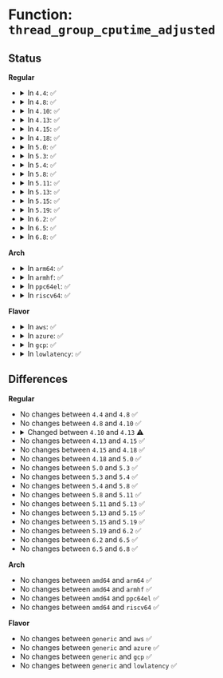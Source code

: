 # Function: <code>thread_group_cputime_adjusted</code>

## Status
<b>Regular</b>
<ul>
<li>
<details>
<summary>In <code>4.4</code>: ✅</summary>

```c
void thread_group_cputime_adjusted(struct task_struct *p, cputime_t *ut, cputime_t *st);
```

**Collision:** Unique Global

**Inline:** No

**Transformation:** False

**Instances:**

```
In kernel/sched/cputime.c (ffffffff810b1bd0)
Location: kernel/sched/cputime.c:658
Inline: False
Direct callers:
  - kernel/exit.c:wait_consider_task
  - kernel/sys.c:k_getrusage
  - kernel/sys.c:do_sys_times
  - fs/proc/array.c:do_task_stat
```
**Symbols:**

```
ffffffff810b1bd0-ffffffff810b1c3f: thread_group_cputime_adjusted (STB_GLOBAL)
```
</details>
</li>
<li>
<details>
<summary>In <code>4.8</code>: ✅</summary>

```c
void thread_group_cputime_adjusted(struct task_struct *p, cputime_t *ut, cputime_t *st);
```

**Collision:** Unique Global

**Inline:** No

**Transformation:** False

**Instances:**

```
In kernel/sched/cputime.c (ffffffff810b46f0)
Location: kernel/sched/cputime.c:682
Inline: False
Direct callers:
  - kernel/exit.c:wait_consider_task
  - kernel/sys.c:k_getrusage
  - kernel/sys.c:do_sys_times
  - fs/proc/array.c:do_task_stat
```
**Symbols:**

```
ffffffff810b46f0-ffffffff810b475f: thread_group_cputime_adjusted (STB_GLOBAL)
```
</details>
</li>
<li>
<details>
<summary>In <code>4.10</code>: ✅</summary>

```c
void thread_group_cputime_adjusted(struct task_struct *p, cputime_t *ut, cputime_t *st);
```

**Collision:** Unique Global

**Inline:** No

**Transformation:** False

**Instances:**

```
In kernel/sched/cputime.c (ffffffff810bacd0)
Location: kernel/sched/cputime.c:693
Inline: False
Direct callers:
  - kernel/exit.c:wait_consider_task
  - kernel/sys.c:k_getrusage
  - kernel/sys.c:do_sys_times
  - fs/proc/array.c:do_task_stat
```
**Symbols:**

```
ffffffff810bacd0-ffffffff810bad3f: thread_group_cputime_adjusted (STB_GLOBAL)
```
</details>
</li>
<li>
<details>
<summary>In <code>4.13</code>: ✅</summary>

```c
void thread_group_cputime_adjusted(struct task_struct *p, u64 *ut, u64 *st);
```

**Collision:** Unique Global

**Inline:** No

**Transformation:** False

**Instances:**

```
In kernel/sched/cputime.c (ffffffff810b5570)
Location: kernel/sched/cputime.c:672
Inline: False
Direct callers:
  - kernel/exit.c:wait_consider_task
  - kernel/sys.c:getrusage
  - kernel/sys.c:do_sys_times
  - fs/proc/array.c:do_task_stat
```
**Symbols:**

```
ffffffff810b5570-ffffffff810b55df: thread_group_cputime_adjusted (STB_GLOBAL)
```
</details>
</li>
<li>
<details>
<summary>In <code>4.15</code>: ✅</summary>

```c
void thread_group_cputime_adjusted(struct task_struct *p, u64 *ut, u64 *st);
```

**Collision:** Unique Global

**Inline:** No

**Transformation:** False

**Instances:**

```
In kernel/sched/cputime.c (ffffffff810bc8c0)
Location: kernel/sched/cputime.c:677
Inline: False
Direct callers:
  - kernel/exit.c:wait_consider_task
  - kernel/sys.c:getrusage
  - kernel/sys.c:do_sys_times
  - fs/proc/array.c:do_task_stat
```
**Symbols:**

```
ffffffff810bc8c0-ffffffff810bc92f: thread_group_cputime_adjusted (STB_GLOBAL)
```
</details>
</li>
<li>
<details>
<summary>In <code>4.18</code>: ✅</summary>

```c
void thread_group_cputime_adjusted(struct task_struct *p, u64 *ut, u64 *st);
```

**Collision:** Unique Global

**Inline:** No

**Transformation:** False

**Instances:**

```
In kernel/sched/cputime.c (ffffffff810c3f70)
Location: kernel/sched/cputime.c:673
Inline: False
Direct callers:
  - kernel/exit.c:wait_consider_task
  - kernel/sys.c:getrusage
  - kernel/sys.c:do_sys_times
  - fs/proc/array.c:do_task_stat
```
**Symbols:**

```
ffffffff810c3f70-ffffffff810c3fdf: thread_group_cputime_adjusted (STB_GLOBAL)
```
</details>
</li>
<li>
<details>
<summary>In <code>5.0</code>: ✅</summary>

```c
void thread_group_cputime_adjusted(struct task_struct *p, u64 *ut, u64 *st);
```

**Collision:** Unique Global

**Inline:** No

**Transformation:** False

**Instances:**

```
In kernel/sched/cputime.c (ffffffff810cd230)
Location: kernel/sched/cputime.c:673
Inline: False
Direct callers:
  - kernel/exit.c:wait_consider_task
  - kernel/sys.c:getrusage
  - kernel/sys.c:do_sys_times
  - fs/proc/array.c:do_task_stat
```
**Symbols:**

```
ffffffff810cd230-ffffffff810cd29f: thread_group_cputime_adjusted (STB_GLOBAL)
```
</details>
</li>
<li>
<details>
<summary>In <code>5.3</code>: ✅</summary>

```c
void thread_group_cputime_adjusted(struct task_struct *p, u64 *ut, u64 *st);
```

**Collision:** Unique Global

**Inline:** No

**Transformation:** False

**Instances:**

```
In kernel/sched/cputime.c (ffffffff810d5620)
Location: kernel/sched/cputime.c:674
Inline: False
Direct callers:
  - kernel/exit.c:wait_task_zombie
  - kernel/sys.c:getrusage
  - kernel/sys.c:do_sys_times
  - fs/proc/array.c:do_task_stat
```
**Symbols:**

```
ffffffff810d5620-ffffffff810d568f: thread_group_cputime_adjusted (STB_GLOBAL)
```
</details>
</li>
<li>
<details>
<summary>In <code>5.4</code>: ✅</summary>

```c
void thread_group_cputime_adjusted(struct task_struct *p, u64 *ut, u64 *st);
```

**Collision:** Unique Global

**Inline:** No

**Transformation:** False

**Instances:**

```
In kernel/sched/cputime.c (ffffffff810dfbe0)
Location: kernel/sched/cputime.c:674
Inline: False
Direct callers:
  - kernel/exit.c:wait_task_zombie
  - kernel/sys.c:getrusage
  - kernel/sys.c:do_sys_times
  - fs/proc/array.c:do_task_stat
```
**Symbols:**

```
ffffffff810dfbe0-ffffffff810dfc4f: thread_group_cputime_adjusted (STB_GLOBAL)
```
</details>
</li>
<li>
<details>
<summary>In <code>5.8</code>: ✅</summary>

```c
void thread_group_cputime_adjusted(struct task_struct *p, u64 *ut, u64 *st);
```

**Collision:** Unique Global

**Inline:** No

**Transformation:** False

**Instances:**

```
In kernel/sched/cputime.c (ffffffff810e7f30)
Location: kernel/sched/cputime.c:669
Inline: False
Direct callers:
  - kernel/exit.c:wait_task_zombie
  - kernel/sys.c:getrusage
  - kernel/sys.c:do_sys_times
  - fs/proc/array.c:do_task_stat
```
**Symbols:**

```
ffffffff810e7f30-ffffffff810e7f9f: thread_group_cputime_adjusted (STB_GLOBAL)
```
</details>
</li>
<li>
<details>
<summary>In <code>5.11</code>: ✅</summary>

```c
void thread_group_cputime_adjusted(struct task_struct *p, u64 *ut, u64 *st);
```

**Collision:** Unique Global

**Inline:** No

**Transformation:** False

**Instances:**

```
In kernel/sched/cputime.c (ffffffff810e5b60)
Location: kernel/sched/cputime.c:623
Inline: False
Direct callers:
  - kernel/exit.c:wait_task_zombie
  - kernel/sys.c:getrusage
  - kernel/sys.c:do_sys_times
  - fs/proc/array.c:do_task_stat
```
**Symbols:**

```
ffffffff810e5b60-ffffffff810e5bcf: thread_group_cputime_adjusted (STB_GLOBAL)
```
</details>
</li>
<li>
<details>
<summary>In <code>5.13</code>: ✅</summary>

```c
void thread_group_cputime_adjusted(struct task_struct *p, u64 *ut, u64 *st);
```

**Collision:** Unique Global

**Inline:** No

**Transformation:** False

**Instances:**

```
In kernel/sched/cputime.c (ffffffff810e7b20)
Location: kernel/sched/cputime.c:623
Inline: False
Direct callers:
  - kernel/exit.c:wait_task_zombie
  - kernel/sys.c:getrusage
  - kernel/sys.c:do_sys_times
  - fs/proc/array.c:do_task_stat
```
**Symbols:**

```
ffffffff810e7b20-ffffffff810e7b8f: thread_group_cputime_adjusted (STB_GLOBAL)
```
</details>
</li>
<li>
<details>
<summary>In <code>5.15</code>: ✅</summary>

```c
void thread_group_cputime_adjusted(struct task_struct *p, u64 *ut, u64 *st);
```

**Collision:** Unique Global

**Inline:** No

**Transformation:** False

**Instances:**

```
In kernel/sched/cputime.c (ffffffff810ff1b0)
Location: kernel/sched/cputime.c:623
Inline: False
Direct callers:
  - kernel/exit.c:wait_task_zombie
  - kernel/sys.c:getrusage
  - kernel/sys.c:do_sys_times
  - fs/proc/array.c:do_task_stat
```
**Symbols:**

```
ffffffff810ff1b0-ffffffff810ff21f: thread_group_cputime_adjusted (STB_GLOBAL)
```
</details>
</li>
<li>
<details>
<summary>In <code>5.19</code>: ✅</summary>

```c
void thread_group_cputime_adjusted(struct task_struct *p, u64 *ut, u64 *st);
```

**Collision:** Unique Global

**Inline:** No

**Transformation:** False

**Instances:**

```
In kernel/sched/build_policy.c (ffffffff81139ae0)
Location: kernel/sched/cputime.c:623
Inline: False
Direct callers:
  - kernel/exit.c:wait_task_zombie
  - kernel/sys.c:getrusage
  - kernel/sys.c:do_sys_times
  - fs/proc/array.c:do_task_stat
```
**Symbols:**

```
ffffffff81139ae0-ffffffff81139b75: thread_group_cputime_adjusted (STB_GLOBAL)
```
</details>
</li>
<li>
<details>
<summary>In <code>6.2</code>: ✅</summary>

```c
void thread_group_cputime_adjusted(struct task_struct *p, u64 *ut, u64 *st);
```

**Collision:** Unique Global

**Inline:** No

**Transformation:** False

**Instances:**

```
In kernel/sched/build_policy.c (ffffffff811642e0)
Location: kernel/sched/cputime.c:638
Inline: False
Direct callers:
  - kernel/exit.c:wait_task_zombie
  - kernel/sys.c:getrusage
  - kernel/sys.c:do_sys_times
  - fs/proc/array.c:do_task_stat
```
**Symbols:**

```
ffffffff811642e0-ffffffff81164375: thread_group_cputime_adjusted (STB_GLOBAL)
```
</details>
</li>
<li>
<details>
<summary>In <code>6.5</code>: ✅</summary>

```c
void thread_group_cputime_adjusted(struct task_struct *p, u64 *ut, u64 *st);
```

**Collision:** Unique Global

**Inline:** No

**Transformation:** False

**Instances:**

```
In kernel/sched/build_policy.c (ffffffff81174ac0)
Location: kernel/sched/cputime.c:642
Inline: False
Direct callers:
  - kernel/exit.c:wait_task_zombie
  - kernel/sys.c:getrusage
  - kernel/sys.c:do_sys_times
  - fs/proc/array.c:do_task_stat
```
**Symbols:**

```
ffffffff81174ac0-ffffffff81174b55: thread_group_cputime_adjusted (STB_GLOBAL)
```
</details>
</li>
<li>
<details>
<summary>In <code>6.8</code>: ✅</summary>

```c
void thread_group_cputime_adjusted(struct task_struct *p, u64 *ut, u64 *st);
```

**Collision:** Unique Global

**Inline:** No

**Transformation:** False

**Instances:**

```
In kernel/sched/build_policy.c (ffffffff81182bc0)
Location: kernel/sched/cputime.c:642
Inline: False
Direct callers:
  - kernel/exit.c:wait_task_zombie
  - kernel/sys.c:getrusage
  - kernel/sys.c:do_sys_times
  - fs/proc/array.c:do_task_stat
```
**Symbols:**

```
ffffffff81182bc0-ffffffff81182c55: thread_group_cputime_adjusted (STB_GLOBAL)
```
</details>
</li>
</ul>
<b>Arch</b>
<ul>
<li>
<details>
<summary>In <code>arm64</code>: ✅</summary>

```c
void thread_group_cputime_adjusted(struct task_struct *p, u64 *ut, u64 *st);
```

**Collision:** Unique Global

**Inline:** No

**Transformation:** False

**Instances:**

```
In kernel/sched/cputime.c (ffff80001013f698)
Location: kernel/sched/cputime.c:674
Inline: False
Direct callers:
  - kernel/exit.c:wait_task_zombie
  - kernel/sys.c:getrusage
  - kernel/sys.c:do_sys_times
  - fs/proc/array.c:do_task_stat
```
**Symbols:**

```
ffff80001013f698-ffff80001013f714: thread_group_cputime_adjusted (STB_GLOBAL)
```
</details>
</li>
<li>
<details>
<summary>In <code>armhf</code>: ✅</summary>

```c
void thread_group_cputime_adjusted(struct task_struct *p, u64 *ut, u64 *st);
```

**Collision:** Unique Global

**Inline:** No

**Transformation:** False

**Instances:**

```
In kernel/sched/cputime.c (c038f6ac)
Location: kernel/sched/cputime.c:674
Inline: False
Direct callers:
  - kernel/exit.c:wait_task_zombie
  - kernel/sys.c:getrusage
  - kernel/sys.c:__se_sys_times
  - fs/proc/array.c:do_task_stat
```
**Symbols:**

```
c038f6ac-c038f728: thread_group_cputime_adjusted (STB_GLOBAL)
```
</details>
</li>
<li>
<details>
<summary>In <code>ppc64el</code>: ✅</summary>

```c
void thread_group_cputime_adjusted(struct task_struct *p, u64 *ut, u64 *st);
```

**Collision:** Unique Global

**Inline:** No

**Transformation:** False

**Instances:**

```
In kernel/sched/cputime.c (c00000000018e760)
Location: kernel/sched/cputime.c:674
Inline: False
Direct callers:
  - kernel/exit.c:wait_task_zombie
  - kernel/sys.c:getrusage
  - kernel/sys.c:do_sys_times
  - fs/proc/array.c:do_task_stat
```
**Symbols:**

```
c00000000018e760-c00000000018e7f0: thread_group_cputime_adjusted (STB_GLOBAL)
```
</details>
</li>
<li>
<details>
<summary>In <code>riscv64</code>: ✅</summary>

```c
void thread_group_cputime_adjusted(struct task_struct *p, u64 *ut, u64 *st);
```

**Collision:** Unique Global

**Inline:** No

**Transformation:** False

**Instances:**

```
In kernel/sched/cputime.c (ffffffe0000edb9a)
Location: kernel/sched/cputime.c:674
Inline: False
Direct callers:
  - kernel/exit.c:wait_task_zombie
  - kernel/sys.c:getrusage
  - kernel/sys.c:__se_sys_times
  - fs/proc/array.c:do_task_stat
```
**Symbols:**

```
ffffffe0000edb9a-ffffffe0000edbec: thread_group_cputime_adjusted (STB_GLOBAL)
```
</details>
</li>
</ul>
<b>Flavor</b>
<ul>
<li>
<details>
<summary>In <code>aws</code>: ✅</summary>

```c
void thread_group_cputime_adjusted(struct task_struct *p, u64 *ut, u64 *st);
```

**Collision:** Unique Global

**Inline:** No

**Transformation:** False

**Instances:**

```
In kernel/sched/cputime.c (ffffffff810d9dd0)
Location: kernel/sched/cputime.c:674
Inline: False
Direct callers:
  - kernel/exit.c:wait_task_zombie
  - kernel/sys.c:getrusage
  - kernel/sys.c:do_sys_times
  - fs/proc/array.c:do_task_stat
```
**Symbols:**

```
ffffffff810d9dd0-ffffffff810d9e3f: thread_group_cputime_adjusted (STB_GLOBAL)
```
</details>
</li>
<li>
<details>
<summary>In <code>azure</code>: ✅</summary>

```c
void thread_group_cputime_adjusted(struct task_struct *p, u64 *ut, u64 *st);
```

**Collision:** Unique Global

**Inline:** No

**Transformation:** False

**Instances:**

```
In kernel/sched/cputime.c (ffffffff810c8d30)
Location: kernel/sched/cputime.c:674
Inline: False
Direct callers:
  - kernel/exit.c:wait_task_zombie
  - kernel/sys.c:getrusage
  - kernel/sys.c:do_sys_times
  - fs/proc/array.c:do_task_stat
```
**Symbols:**

```
ffffffff810c8d30-ffffffff810c8d9f: thread_group_cputime_adjusted (STB_GLOBAL)
```
</details>
</li>
<li>
<details>
<summary>In <code>gcp</code>: ✅</summary>

```c
void thread_group_cputime_adjusted(struct task_struct *p, u64 *ut, u64 *st);
```

**Collision:** Unique Global

**Inline:** No

**Transformation:** False

**Instances:**

```
In kernel/sched/cputime.c (ffffffff810d6110)
Location: kernel/sched/cputime.c:674
Inline: False
Direct callers:
  - kernel/exit.c:wait_task_zombie
  - kernel/sys.c:getrusage
  - kernel/sys.c:do_sys_times
  - fs/proc/array.c:do_task_stat
```
**Symbols:**

```
ffffffff810d6110-ffffffff810d617f: thread_group_cputime_adjusted (STB_GLOBAL)
```
</details>
</li>
<li>
<details>
<summary>In <code>lowlatency</code>: ✅</summary>

```c
void thread_group_cputime_adjusted(struct task_struct *p, u64 *ut, u64 *st);
```

**Collision:** Unique Global

**Inline:** No

**Transformation:** False

**Instances:**

```
In kernel/sched/cputime.c (ffffffff810e1a20)
Location: kernel/sched/cputime.c:674
Inline: False
Direct callers:
  - kernel/exit.c:wait_task_zombie
  - kernel/sys.c:getrusage
  - kernel/sys.c:do_sys_times
  - fs/proc/array.c:do_task_stat
```
**Symbols:**

```
ffffffff810e1a20-ffffffff810e1a8f: thread_group_cputime_adjusted (STB_GLOBAL)
```
</details>
</li>
</ul>

## Differences
<b>Regular</b>
<ul>
<li>
No changes between <code>4.4</code> and <code>4.8</code> ✅
</li>
<li>
No changes between <code>4.8</code> and <code>4.10</code> ✅
</li>
<li>
<details>
<summary>Changed between <code>4.10</code> and <code>4.13</code> ⚠️</summary>
<ul>
<li>
<b>Param type changed. </b>
<code>cputime_t *ut</code> ➡️ <code>u64 *ut</code>
</li>
<li>
<b>Param type changed. </b>
<code>cputime_t *st</code> ➡️ <code>u64 *st</code>
</li>
</ul>
</details>
</li>
<li>
No changes between <code>4.13</code> and <code>4.15</code> ✅
</li>
<li>
No changes between <code>4.15</code> and <code>4.18</code> ✅
</li>
<li>
No changes between <code>4.18</code> and <code>5.0</code> ✅
</li>
<li>
No changes between <code>5.0</code> and <code>5.3</code> ✅
</li>
<li>
No changes between <code>5.3</code> and <code>5.4</code> ✅
</li>
<li>
No changes between <code>5.4</code> and <code>5.8</code> ✅
</li>
<li>
No changes between <code>5.8</code> and <code>5.11</code> ✅
</li>
<li>
No changes between <code>5.11</code> and <code>5.13</code> ✅
</li>
<li>
No changes between <code>5.13</code> and <code>5.15</code> ✅
</li>
<li>
No changes between <code>5.15</code> and <code>5.19</code> ✅
</li>
<li>
No changes between <code>5.19</code> and <code>6.2</code> ✅
</li>
<li>
No changes between <code>6.2</code> and <code>6.5</code> ✅
</li>
<li>
No changes between <code>6.5</code> and <code>6.8</code> ✅
</li>
</ul>
<b>Arch</b>
<ul>
<li>
No changes between <code>amd64</code> and <code>arm64</code> ✅
</li>
<li>
No changes between <code>amd64</code> and <code>armhf</code> ✅
</li>
<li>
No changes between <code>amd64</code> and <code>ppc64el</code> ✅
</li>
<li>
No changes between <code>amd64</code> and <code>riscv64</code> ✅
</li>
</ul>
<b>Flavor</b>
<ul>
<li>
No changes between <code>generic</code> and <code>aws</code> ✅
</li>
<li>
No changes between <code>generic</code> and <code>azure</code> ✅
</li>
<li>
No changes between <code>generic</code> and <code>gcp</code> ✅
</li>
<li>
No changes between <code>generic</code> and <code>lowlatency</code> ✅
</li>
</ul>
